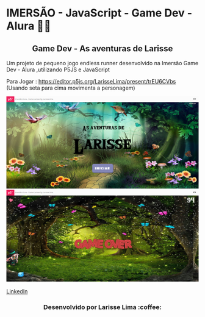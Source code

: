 
# IMERSÃO - JavaScript - Game Dev - Alura :woman_technologist:

<h2 align="center"> Game Dev - As aventuras de Larisse </h2>

<p> Um projeto de pequeno jogo endless runner desenvolvido na Imersão Game Dev - Alura ,utilizando  P5JS e JavaScript <br>
  
  Para Jogar : https://editor.p5js.org/LarisseLima/present/trEU6CVbs (Usando seta para cima movimenta a personagem)
  
</p>

<img src="prints/print1.png">
<img src="prints/print2.png">


[ LinkedIn ](https://www.linkedin.com/in/larisselima/)


<h3 align="center">Desenvolvido por Larisse Lima :coffee: </h3>



